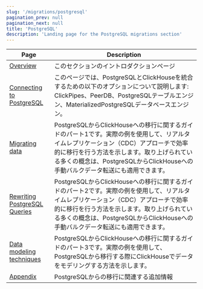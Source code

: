 ```yaml
---
slug: '/migrations/postgresql'
pagination_prev: null
pagination_next: null
title: 'PostgreSQL'
description: 'Landing page for the PostgreSQL migrations section'
---
```




| Page                                                                                                                 | Description                                                                                                                                                             |
|----------------------------------------------------------------------------------------------------------------------|-------------------------------------------------------------------------------------------------------------------------------------------------------------------------|
| [Overview](./overview.md)                                                                                        | このセクションのイントロダクションページ                                                                                                                                      |
| [Connecting to PostgreSQL](/integrations/postgresql/connecting-to-postgresql)            | このページでは、PostgreSQLとClickHouseを統合するための以下のオプションについて説明します: ClickPipes、PeerDB、PostgreSQLテーブルエンジン、MaterializedPostgreSQLデータベースエンジン。 |
| [Migrating data](/migrations/postgresql/dataset)   | PostgreSQLからClickHouseへの移行に関するガイドのパート1です。実際の例を使用して、リアルタイムレプリケーション（CDC）アプローチで効率的に移行を行う方法を示します。取り上げられている多くの概念は、PostgreSQLからClickHouseへの手動バルクデータ転送にも適用できます。                                                                                        |
|[Rewriting PostgreSQL Queries](/migrations/postgresql/rewriting-queries)|PostgreSQLからClickHouseへの移行に関するガイドのパート2です。実際の例を使用して、リアルタイムレプリケーション（CDC）アプローチで効率的に移行を行う方法を示します。取り上げられている多くの概念は、PostgreSQLからClickHouseへの手動バルクデータ転送にも適用できます。|
|[Data modeling techniques](/migrations/postgresql/data-modeling-techniques)|PostgreSQLからClickHouseへの移行に関するガイドのパート3です。実際の例を使用して、PostgreSQLから移行する際にClickHouseでデータをモデリングする方法を示します。|
|[Appendix](/migrations/postgresql/appendix)|PostgreSQLからの移行に関連する追加情報|
